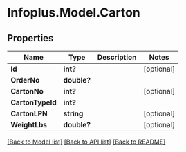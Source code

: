 # Infoplus.Model.Carton
## Properties

Name | Type | Description | Notes
------------ | ------------- | ------------- | -------------
**Id** | **int?** |  | [optional] 
**OrderNo** | **double?** |  | 
**CartonNo** | **int?** |  | [optional] 
**CartonTypeId** | **int?** |  | 
**CartonLPN** | **string** |  | [optional] 
**WeightLbs** | **double?** |  | [optional] 

[[Back to Model list]](../README.md#documentation-for-models) [[Back to API list]](../README.md#documentation-for-api-endpoints) [[Back to README]](../README.md)

